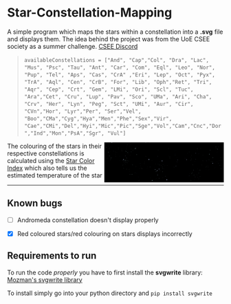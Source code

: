 # Star-Constellation-Mapping

A simple program which maps the stars within a constellation into a **.svg** file and displays them.
The idea behind the project was from the UoE CSEE society as a summer challenge.
[CSEE Discord](https://discord.gg/AeQPaszG)


> ` availableConstellations = ["And", "Cap","Col", "Dra", "Lac", "Mus", "Psc", "Tau", "Ant", "Car", "Com", "Eql", "Leo", "Nor", "Pup", "Tel", "Aps", "Cas", "CrA" ,"Eri", "Lep", "Oct", "Pyx", "TrA", "Aql", "Cen", "CrB", "For", "Lib", "Oph","Ret", "Tri", "Aqr", "Cep", "Crt", "Gem", "LMi", "Ori", "Scl", "Tuc", "Ara","Cet",
 "Cru", "Lup", "Pav", "Sco", "UMa", "Ari", "Cha", "Crv", "Her", "Lyn", "Peg", "Sct", "UMi", "Aur", "Cir", "CVn","Hor", "Lyr","Per", "Ser","Vel", "Boo","CMa","Cyg","Hya","Men","Phe","Sex","Vir", "Cae","CMi","Del","Hyi","Mic","Pic","Sge","Vol","Cam","Cnc","Dor","Ind","Mon","PsA","Sgr", "Vul"] `

> <img style="float: right;" width="20%" height="20%" src="exampleSVGs/Leo.png"> <img style="float: right;" width="20%" height="20%" src="exampleSVGs/Ori.png"> <img style="float: right;" width="20%" height="20%" src="exampleSVGs/Tau.png">

The colouring of the stars in their respective constellations is calculated using the [Star Color Index](https://en.wikipedia.org/wiki/Color_index) which also tells us the estimated temperature of the star

---

## Known bugs

- [ ] Andromeda constellation doesn't display properly
- [x] Red coloured stars/red colouring on stars displays incorrectly


## Requirements to run

To run the code *properly* you have to first install the **svgwrite** library: [Mozman's svgwrite library](https://github.com/mozman/svgwrite)

To install simply go into your python directory and ` pip install svgwrite `
